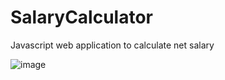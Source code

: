 # SalaryCalculator
Javascript web application to calculate net salary

![image](https://github.com/hajrahahmed/SalaryCalculator/assets/157126109/72590524-6436-4db0-84a5-e7845c2c7229)

